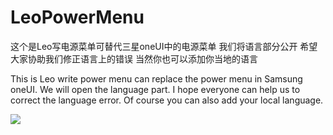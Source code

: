 # LeoPowerMenu
这个是Leo写电源菜单可替代三星oneUI中的电源菜单
我们将语言部分公开
希望大家协助我们修正语言上的错误
当然你也可以添加你当地的语言


This is Leo write power menu can replace the power menu in Samsung oneUI. We will open the language part. I hope everyone can help us to correct the language error. Of course you can also add your local language.

![](http://os.leorom.cc/img/rom/Leopowermenu.jpg)
